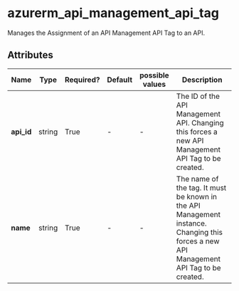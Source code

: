# azurerm_api_management_api_tag

Manages the Assignment of an API Management API Tag to an API.

## Attributes

| Name | Type | Required? | Default  | possible values | Description |
| ---- | ---- | --------- | -------- | ----------- | ----------- |
| **api_id** | string | True | -  |  -  | The ID of the API Management API. Changing this forces a new API Management API Tag to be created. | 
| **name** | string | True | -  |  -  | The name of the tag. It must be known in the API Management instance. Changing this forces a new API Management API Tag to be created. | 

